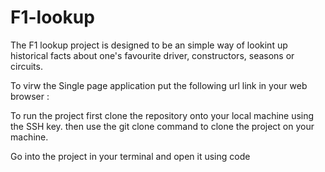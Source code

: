 # F1-lookup
The F1 lookup project is designed to be an simple way of lookint up historical facts about one's favourite driver, constructors, seasons or circuits.

To virw the Single page application 
put the following url link in your web browser : 


To run the project first clone the repository onto your local machine using the SSH key.
then use the git clone command to clone the project on your machine. 

Go into the project in your terminal and open it using code 

